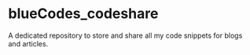 # blueCodes_codeshare
A dedicated repository to store and share all my code snippets for blogs and articles.
